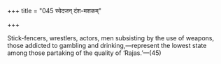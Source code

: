 +++
title = "045 स्वेदजन् दंश-मशकम्"

+++

Stick-fencers, wrestlers, actors, men subsisting by the use of weapons, those addicted to gambling and drinking,—represent the lowest state among those partaking of the quality of ‘Rajas.’—(45)